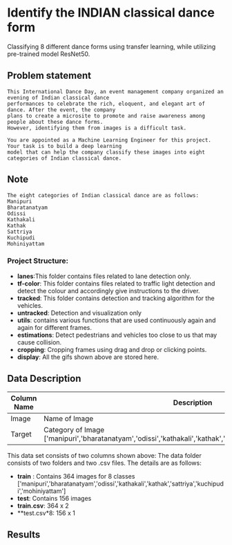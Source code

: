 # Identify the INDIAN classical dance form
Classifying 8 different dance forms using transfer learning, while utilizing pre-trained model ResNet50.


## Problem statement
```
This International Dance Day, an event management company organized an evening of Indian classical dance 
performances to celebrate the rich, eloquent, and elegant art of dance. After the event, the company 
plans to create a microsite to promote and raise awareness among people about these dance forms. 
However, identifying them from images is a difficult task.

You are appointed as a Machine Learning Engineer for this project. Your task is to build a deep learning 
model that can help the company classify these images into eight categories of Indian classical dance.
```


## Note
```
The eight categories of Indian classical dance are as follows:
Manipuri
Bharatanatyam
Odissi
Kathakali
Kathak
Sattriya
Kuchipudi
Mohiniyattam
```

### Project Structure:
* **lanes**:This folder contains files related to lane detection only.
* **tf-color**: This folder contains files related to traffic light detection and detect the colour and accordingly give instructions to the driver.
* **tracked**: This folder contains detection and tracking algorithm for the vehicles.
* **untracked**: Detection and visualization only
* **utils**: contains various functions that are used continuously again and again for different frames.
* **estimations**: Detect pedestrians and vehicles too close to us that may cause collision.
* **cropping**: Cropping frames using drag and drop or clicking points.
* **display**: All the gifs shown above are stored here.

## Data Description

Column Name | Description
------------- | -------------
Image  | Name of Image
Target  | 	Category of Image ['manipuri','bharatanatyam','odissi','kathakali','kathak','sattriya','kuchipudi','mohiniyattam']

This data set consists of two columns shown above:
The data folder consists of two folders and two .csv files. The details are as follows:
* **train** : Contains 364 images for 8 classes ['manipuri','bharatanatyam','odissi','kathakali','kathak','sattriya','kuchipudi','mohiniyattam']
* **test**: Contains 156 images
* **train.csv**: 364 x 2
* **test.csv*8: 156 x 1




## Results 
```

```
